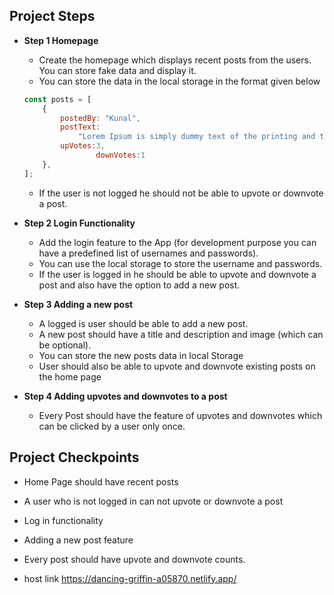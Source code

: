  ## Project Steps

- **Step 1 Homepage**
    - Create the homepage which displays recent posts from the users. You can store fake data and display it.
    - You can store the data in the local storage in the format given below
    
    ```jsx
    const posts = [
        {
            postedBy: "Kunal",
            postText:
                "Lorem Ipsum is simply dummy text of the printing and typesetting industry.",
            upVotes:3,
    				downVotes:1
        },
    ];
    ```
    
    - If the user is not logged he should not be able to upvote or downvote a post.
- **Step 2 Login Functionality**
    - Add the login feature to the App (for development purpose you can have a predefined list of usernames and passwords).
    - You can use the local storage to store the username and passwords.
    - If the user is logged in he should be able to upvote and downvote a post and also have the option to add a new post.
- **Step 3  Adding a new post**
    - A logged is user should be able to add a new post.
    - A new post should have a title and description and image (which can be optional).
    - You can store the new posts data in local Storage
    - User should also be able to upvote and downvote existing posts on the home page
- **Step 4 Adding upvotes and downvotes to a post**
    - Every Post should have the feature of upvotes and downvotes which can be clicked by a user only once.

## Project Checkpoints

- Home Page should have recent posts
- A user who is not logged in can not upvote or downvote a post
- Log in functionality
- Adding a new post feature
- Every post should have upvote and downvote counts.




- host link https://dancing-griffin-a05870.netlify.app/





